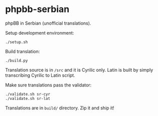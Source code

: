 # phpbb-serbian

phpBB in Serbian (unofficial translations).

Setup development environment:

    ./setup.sh

Build translation:

    ./build.py

Translation source is in `/src` and it is Cyrilic only. Latin is built by simply
transcribing Cyrilic to Latin script.

Make sure translations pass the validator:

    ./validate.sh sr-cyr
    ./validate.sh sr-lat

Translations are in `build/` directory. Zip it and ship it!
